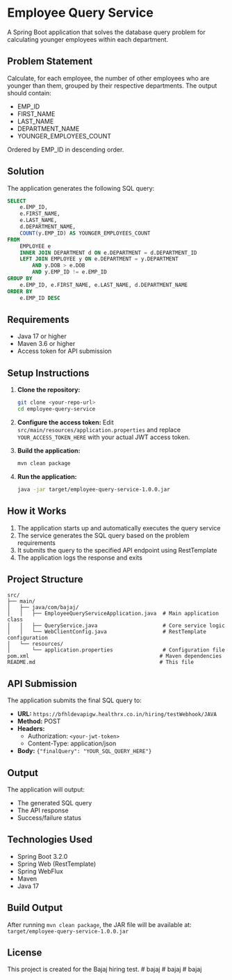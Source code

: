 # Employee Query Service

A Spring Boot application that solves the database query problem for calculating younger employees within each department.

## Problem Statement

Calculate, for each employee, the number of other employees who are younger than them, grouped by their respective departments. The output should contain:
- EMP_ID
- FIRST_NAME
- LAST_NAME
- DEPARTMENT_NAME
- YOUNGER_EMPLOYEES_COUNT

Ordered by EMP_ID in descending order.

## Solution

The application generates the following SQL query:

```sql
SELECT 
    e.EMP_ID,
    e.FIRST_NAME,
    e.LAST_NAME,
    d.DEPARTMENT_NAME,
    COUNT(y.EMP_ID) AS YOUNGER_EMPLOYEES_COUNT
FROM 
    EMPLOYEE e
    INNER JOIN DEPARTMENT d ON e.DEPARTMENT = d.DEPARTMENT_ID
    LEFT JOIN EMPLOYEE y ON e.DEPARTMENT = y.DEPARTMENT 
        AND y.DOB > e.DOB 
        AND y.EMP_ID != e.EMP_ID
GROUP BY 
    e.EMP_ID, e.FIRST_NAME, e.LAST_NAME, d.DEPARTMENT_NAME
ORDER BY 
    e.EMP_ID DESC
```

## Requirements

- Java 17 or higher
- Maven 3.6 or higher
- Access token for API submission

## Setup Instructions

1. **Clone the repository:**
   ```bash
   git clone <your-repo-url>
   cd employee-query-service
   ```

2. **Configure the access token:**
   Edit `src/main/resources/application.properties` and replace `YOUR_ACCESS_TOKEN_HERE` with your actual JWT access token.

3. **Build the application:**
   ```bash
   mvn clean package
   ```

4. **Run the application:**
   ```bash
   java -jar target/employee-query-service-1.0.0.jar
   ```

## How it Works

1. The application starts up and automatically executes the query service
2. The service generates the SQL query based on the problem requirements
3. It submits the query to the specified API endpoint using RestTemplate
4. The application logs the response and exits

## Project Structure

```
src/
├── main/
│   ├── java/com/bajaj/
│   │   ├── EmployeeQueryServiceApplication.java  # Main application class
│   │   ├── QueryService.java                     # Core service logic
│   │   └── WebClientConfig.java                  # RestTemplate configuration
│   └── resources/
│       └── application.properties                # Configuration file
pom.xml                                          # Maven dependencies
README.md                                        # This file
```

## API Submission

The application submits the final SQL query to:
- **URL:** `https://bfhldevapigw.healthrx.co.in/hiring/testWebhook/JAVA`
- **Method:** POST
- **Headers:** 
  - Authorization: `<your-jwt-token>`
  - Content-Type: application/json
- **Body:** `{"finalQuery": "YOUR_SQL_QUERY_HERE"}`

## Output

The application will output:
- The generated SQL query
- The API response
- Success/failure status

## Technologies Used

- Spring Boot 3.2.0
- Spring Web (RestTemplate)
- Spring WebFlux
- Maven
- Java 17

## Build Output

After running `mvn clean package`, the JAR file will be available at:
`target/employee-query-service-1.0.0.jar`

## License

This project is created for the Bajaj hiring test. #   b a j a j  
 #   b a j a j  
 #   b a j a j  
 